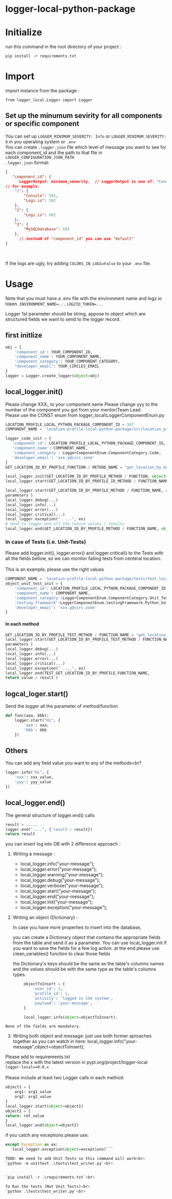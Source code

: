 # logger-local-python-package

# Initialize

run this command in the root directory of your project :

    pip install -r requirements.txt

# Import

import instance from the package :

`from logger_local.Logger import Logger`

## Set up the minumum sevirity for all components or specific component

You can set up `LOGGER_MINIMUM_SEVERITY: Info` or `LOGGER_MINIMUM_SEVERITY: 0` in you operating system or `.env`<br>
You can create `.logger.json` file which level of message you want to see for each component_id and the path to that
file in `LOGGER_CONFIGURATION_JSON_PATH`<br>
`.logger.json` format:

```json
{
   "component_id": {
      LoggerOutput: minimum_severity,  // LoggerOutput is one of: "Console", "Logz.io", "MySQLDatabase"
// for example:
    "1": {
        "Console": 501,
        "Logz.io": 502
    },
    "2": {
        "Logz.io": 502
    },
    "3": {
        "MySQLDatabase": 503
    },
      // instead of "component_id" you can use "default"
}
```

<br>

If the logs are ugly, try adding `COLORS_IN_LOGS=False` to your `.env` file.

# Usage

Note that you must have a .env file with the environment name and logz.io token.
`ENVIRONMENT_NAME=...`
`LOGZIO_TOKEN=...`

Logger 1st parameter should be string, appose to object which are structured fields we want to send to the logger
record.

## first initlize

```py
obj = {
    'component_id': YOUR_COMPONENT_ID,
    'component_name': YOUR_COMPONENT_NAME,
    'component_category': YOUR_COMPONENT_CATEGORY,
    "developer_email": YOUR_CIRCLES_EMAIL
}
logger = Logger.create_logger(object=obj)
```

## local_logger.init()

Please change XXX_ to your component name
Please change yyy to the number of the component you got from your mentor/Team Lead<br>
Please use the CONST enum from logger_local\LoggerComponentEnum.py<br>

```py
LOCATION_PROFILE_LOCAL_PYTHON_PACKAGE_COMPONENT_ID = 167
COMPONENT_NAME = 'location-profile-local-python-package/src/location_profile.py'

logger_code_init = {
   'component_id': LOCATION_PROFILE_LOCAL_PYTHON_PACKAGE_COMPONENT_ID,
   'component_name': COMPONENT_NAME,
   'component_category': LoggerComponentEnum.ComponentCategory.Code,
   'developer_email': 'xxx.y@circ.zone'
}
GET_LOCATION_ID_BY_PROFILE_FUNCTION / METHOD_NAME = "get_location_by_bu_profile_id"

local_logger.init(GET_LOCATION_ID_BY_PROFILE_METHOD / FUNCTION, object=logger_code_init)
local_logger.start(GET_LOCATION_ID_BY_PROFILE_ID_METHOD / FUNCTION_NAME, object={'profile_id': profile_id})

local_logger.start(GET_LOCATION_ID_BY_PROFILE_METHOD / FUNCTION_NAME, all
parameters )
local_logger.debug(...)
local_logger.info(...)
local_logger.error(...)
local_logger.critical(...)
local_logger.exception(" ....", ex)
# Send to logger.end all the return values / results
local_logger.end(GET_LOCATION_ID_BY_PROFILE_METHOD / FUNCTION_NAME, object={'location_id': location_id})
```

### In case of Tests (i.e. Unit-Tests)<br>

Please add logger.init(), logger.error() and logger.critical() to the Tests with all the fields bellow, so we can
monitor failing tests from centeral location.<br>
<br>
This is an example, please use the right values<br>

```py
COMPONENT_NAME = 'location-profile-local-python-package/tests/test_location_profile.py'
object_unit_test_init = {
    'component_id': LOCATION_PROFILE_LOCAL_PYTHON_PACKAGE_COMPONENT_ID,
    'component_name': COMPONENT_NAME,
    'component_category':LoggerComponentEnum.ComponentCategory.Unit_Test.value,
    'testing_framework':LoggerComponentEnum.testingFramework.Python_Unittest.value
    'developer_email': 'xxx.y@circ.zone'
}
```

#### In each method<br>

```py
GET_LOCATION_ID_BY_PROFILE_TEST_METHOD / FUNCTION_NAME = "get_location_id_test"
local_logger.start(GET_LOCATION_ID_BY_PROFILE_TEST_METHOD / FUNCTION_NAME, all
parameters )
local_logger.debug(...)
local_logger.info(...)
local_logger.error(...)
local_logger.critical(...)
local_logger.exception(" ....", ex)
local_logger.end(TEST_GET_LOCATION_ID_BY_PROFILE_FUNCTION_NAME,
return value / result )
```

## logcal_loger.start()

Send the logger all the parameter of method/function<br>

```py
def func(aaa, bbb):
    logger.start("Hi", {
        'aaa': aaa,
        'bbb': bbb
    })
```

## Others

You can add any field value you want to any of the methods<br?

```py
logger.info("Hi", {
    'xxx': xxx_value,
    'yyy': yyy_value
})
```

## local_logger.end()

The general structure of logger.end() calls

```py
result = .....
logger.end("....", {'result': result})
return result
```

you can insert log into DB with 2 difference approach :<br>

1. Writing a message :<br>
    * local_logger.info("your-message");<br>
    * local_logger.error("your-message");<br>
    * local_logger.warning("your-message");<br>
    * local_logger.debug("your-message");<br>
    * local_logger.verbose("your-message");<br>
    * local_logger.start("your-message");<br>
    * local_logger.end("your-message");<br>
    * local_logger.Init("your-message");<br>
    * local_logger.exception("your-message");<br>

2. Writing an object (Dictionary) :

   In case you have more properties to insert into the database,

   you can create a Dictionary object that contains the appropriate fields from the table and send it as a parameter.
   You can use local_logger.init if you want to save the fields for a few log action. at the end please use
   clean_variables() function to clear those fields

   the Dictionary's keys should be the same as the table's columns names and the values should be with the same type as
   the table's columns types.

```py
        objectToInsert = {
            'user_id': 1,
            'profile_id': 1,
            'activity': 'logged in the system',
            'payload': 'your-message',
        }

        local_logger.info(object=objectToInsert);
```

    None of the fields are mandatory.

3. Writing both object and message:
   just use both former aproaches together as you can watch in here:
   local_logger.info("your-message",object=objectToInsert);

Please add to requirements.txt<br>
replace the x with the latest version in pypi.org/project/logger-local<br>
`logger-local==0.0.x` <br>
<br>
Please include at least two Logger calls in each method:<br>

```py
object1 = {
    arg1: arg1_value
    arg2: arg2_value
}
local_logger.start(object=object1)
object2 = {
return: ret_value
}
local_logger.end(object=object2)
```

if you catch any exceptions please use:

```py
except Exception as ex:
   local_logger.exception(object=exceptionx)```

TOOD: We need to add Unit Tests so this command will work<br>
`python -m unittest .\tests\test_writer.py`<br>


`pip install -r .\requirements.txt`<br>

To Run the tests (Not Unit Tests)<br>
`python .\tests\test_writer.py`<br>
